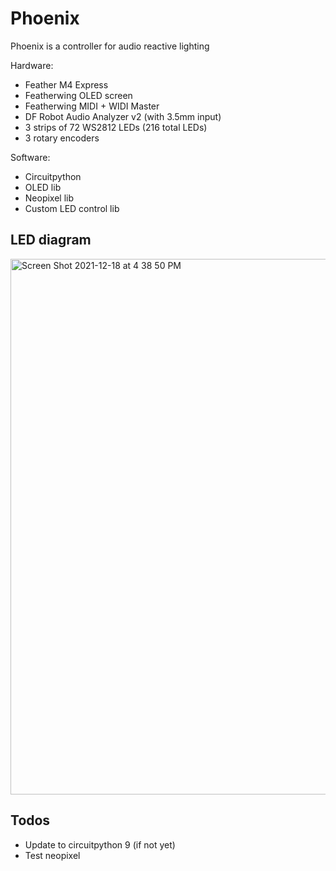 # Phoenix

Phoenix is a controller for audio reactive lighting

Hardware:
- Feather M4 Express
- Featherwing OLED screen
- Featherwing MIDI + WIDI Master
- DF Robot Audio Analyzer v2 (with 3.5mm input)
- 3 strips of 72 WS2812 LEDs (216 total LEDs)
- 3 rotary encoders

Software:
- Circuitpython
- OLED lib
- Neopixel lib
- Custom LED control lib

## LED diagram

<img width="857" alt="Screen Shot 2021-12-18 at 4 38 50 PM" src="https://user-images.githubusercontent.com/178066/146659402-7a5e64f7-bc56-4eec-9cec-db7126da48a0.png">

## Todos

- Update to circuitpython 9 (if not yet)
- Test neopixel